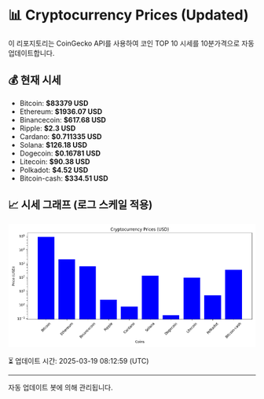 
# 📊 Cryptocurrency Prices (Updated)

이 리포지토리는 CoinGecko API를 사용하여 코인 TOP 10 시세를 10분가격으로 자동 업데이트합니다.

## 💰 현재 시세
- Bitcoin: **$83379 USD**
- Ethereum: **$1936.07 USD**
- Binancecoin: **$617.68 USD**
- Ripple: **$2.3 USD**
- Cardano: **$0.711335 USD**
- Solana: **$126.18 USD**
- Dogecoin: **$0.16781 USD**
- Litecoin: **$90.38 USD**
- Polkadot: **$4.52 USD**
- Bitcoin-cash: **$334.51 USD**

## 📈 시세 그래프 (로그 스케일 적용)
![Crypto Prices](crypto_prices.png)

⏳ 업데이트 시간: 2025-03-19 08:12:59 (UTC)

---
자동 업데이트 봇에 의해 관리됩니다.
